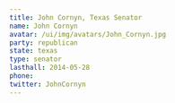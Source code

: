 ```yaml
---
title: John Cornyn, Texas Senator
name: John Cornyn
avatar: /ui/img/avatars/John_Cornyn.jpg
party: republican
state: texas
type: senator
lasthall: 2014-05-28
phone: 
twitter: JohnCornyn
---
```

